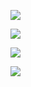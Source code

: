 <a href="https://codeclimate.com/github/Nikita-Illarionov/python-project-lvl2/maintainability"><img src="https://api.codeclimate.com/v1/badges/2ecf27e347ddcab399bd/maintainability" /></a>

<a href="https://codeclimate.com/github/Nikita-Illarionov/python-project-lvl2/test_coverage"><img src="https://api.codeclimate.com/v1/badges/2ecf27e347ddcab399bd/test_coverage" /></a>

<a href="https://github.com/Nikita-Illarionov/python-project-lvl2/actions"><img src="https://github.com/Nikita-Illarionov/python-project-lvl2/workflows/link_and_pytest_check/badge.svg" /></a>


<a href="https://asciinema.org/a/AsTwN0oXV1AFxKqZg6g5po4tC" target="_blank"><img src="https://asciinema.org/a/AsTwN0oXV1AFxKqZg6g5po4tC.svg" /></a>
